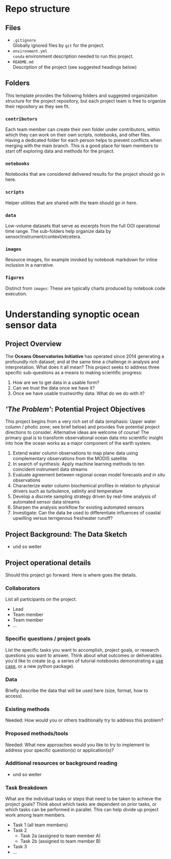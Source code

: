 # Repo structure

## Files

* `.gitignore`
<br> Globally ignored files by `git` for the project.
* `environment.yml`
<br> `conda` environment description needed to run this project.
* `README.md`
<br> Description of the project (see suggested headings below)

## Folders


This template provides the following folders and suggested organizaiton structure for the project repository, but each project team is free to organize their repository as they see fit.


### `contributors`


Each team member can create their own folder under contributors, within which they can work on their own scripts, notebooks, and other files. Having a dedicated folder for each person helps to prevent conflicts when merging with the main branch. This is a good place for team members to start off exploring data and methods for the project.


### `notebooks`


Notebooks that are considered delivered results for the project should go in here.


### `scripts`


Helper utilities that are shared with the team should go in here.


### `data`


Low-volume datasets that serve as excerpts from the full OOI operational time range. The sub-folders help
organize data by sensor/instrument/context/etcetera. 


### `images`

Resource images, for example invoked by notebook markdown for inline inclusion in a narrative.


### `figures`


Distinct from `images`: These are typically charts produced by notebook code execution.



# Understanding synoptic ocean sensor data


## Project Overview


The **Oceans Observatories Initiative** has operated since 2014 generating a profoundly rich dataset; and at the same
time a challenge in analysis and interpretation. What does it all mean? This project seeks to address three specific
sub-questions as a means to making scientific progress:


1. How are we to get data in a usable form?
2. Can we trust the data once we have it?
3. Once we have usable trustworthy data: What do we do with it? 


## *'The Problem'*: Potential Project Objectives


This project begins from a very rich set of data (emphasis: Upper water column / photic zone; see brief below) and provides five potential project directions to consider. Alternative ideas are welcome of course! The primary goal is to transform observational ocean data into
scientific insight into how the ocean works as a major component of the earth system.  


1. Extend water column observations to map plane data using complementary observations from the MODIS satellite
2. In search of synthesis: Apply machine learning methods to ten coincident instrument data streams
3. Evaluate agreement between regional ocean model forecasts and *in situ* observations
4. Characterize water column biochemical profiles in relation to physical drivers such as turbulence, salinity and temperature
5. Develop a discrete sampling strategy driven by real-time analysis of automated sensor data streams
6. Sharpen the analysis workflow for existing automated sensors
7. Investigate: Can the data be used to differentiate influences of coastal upwilling versus terrigenous freshwater runoff?

## Project Background: The Data Sketch


- und so weiter


## Project operational details


Should this project go forward: Here is where goes the details.


### Collaborators

List all participants on the project.

* Lead
* Team member
* Team member
* ...


### Specific questions / project goals


List the specific tasks you want to accomplish, project goals, or research questions you want to answer. Think about what outcomes or deliverables you'd like to create (e.g. a series of tutorial notebooks demonstrating a [use case](https://geo-smart.github.io/usecases#Contributing), or a new python package).


### Data


Briefly describe the data that will be used here (size, format, how to access).


### Existing methods


Needed: How would you or others traditionally try to address this problem?


### Proposed methods/tools


Needed: What new approaches would you like to try to implement to address your specific question(s) or application(s)?


### Additional resources or background reading

- und so weiter

### Task Breakdown


What are the individual tasks or steps that need to be taken to achieve the project goals? Think about which tasks are dependent on prior tasks, or which tasks can be performed in parallel. This can help divide up project work among team members.


* Task 1 (all team members)
* Task 2
  * Task 2a (assigned to team member A)
  * Task 2b (assigned to team member B)
* Task 3
* ...
